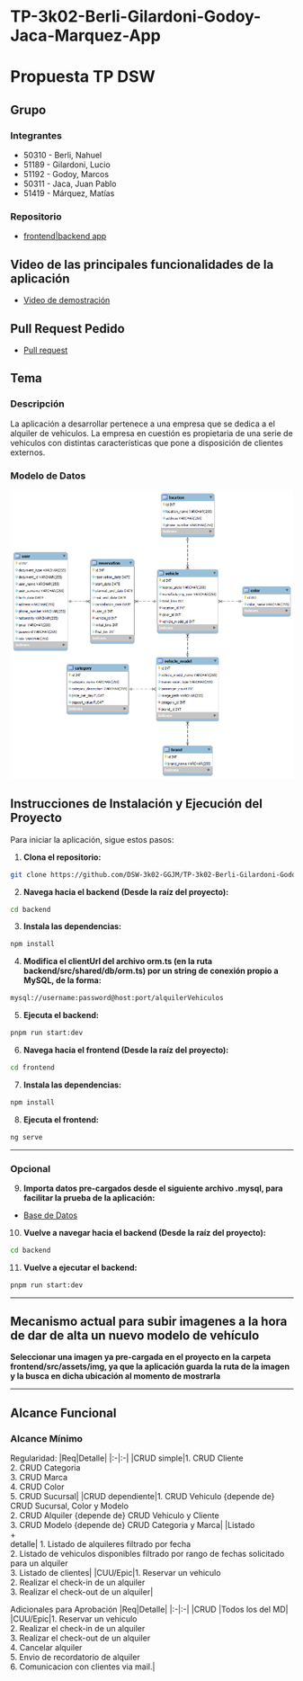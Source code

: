 # TP-3k02-Berli-Gilardoni-Godoy-Jaca-Marquez-App

# Propuesta TP DSW

## Grupo

### Integrantes

- 50310 - Berli, Nahuel
- 51189 - Gilardoni, Lucio
- 51192 - Godoy, Marcos
- 50311 - Jaca, Juan Pablo
- 51419 - Márquez, Matías

### Repositorio

- [frontend|backend app](https://github.com/DSW-3k02-GGJM/TP-3k02-Berli-Gilardoni-Godoy-Jaca-Marquez-App)

## Video de las principales funcionalidades de la aplicación 

- [Video de demostración](https://drive.google.com/file/d/1scrp8AMluKXIfDH-DRuDaw3F2Sh5x_VA/view)

## Pull Request Pedido

- [Pull request](https://github.com/DSW-3k02-GGJM/TP-3k02-Berli-Gilardoni-Godoy-Jaca-Marquez-App/pull/10)
  
## Tema

### Descripción

La aplicación a desarrollar pertenece a una empresa que se dedica a el alquiler de vehiculos. La empresa en cuestión es propietaria de una serie de vehiculos con distintas características que pone a disposición de clientes externos.

### Modelo de Datos

![Desarrollo de Software](assets/tp-dsw.png)

## Instrucciones de Instalación y Ejecución del Proyecto

Para iniciar la aplicación, sigue estos pasos:

1. **Clona el repositorio:**
```bash
git clone https://github.com/DSW-3k02-GGJM/TP-3k02-Berli-Gilardoni-Godoy-Jaca-Marquez-App.git
```

2. **Navega hacia el backend (Desde la raíz del proyecto):**
```bash
cd backend
```

3. **Instala las dependencias:**
```bash
npm install
```

4. **Modifica el clientUrl del archivo orm.ts (en la ruta backend/src/shared/db/orm.ts) por un string de conexión propio a MySQL, de la forma:**
```bash
mysql://username:password@host:port/alquilerVehiculos
```

5. **Ejecuta el backend:**
```bash
pnpm run start:dev
```

6. **Navega hacia el frontend (Desde la raíz del proyecto):**
```bash
cd frontend
```

7. **Instala las dependencias:**
```bash
npm install
```

8. **Ejecuta el frontend:**
```bash
ng serve
```

---

### Opcional

9. **Importa datos pre-cargados desde el siguiente archivo .mysql, para facilitar la prueba de la aplicación:**
- [Base de Datos](https://drive.google.com/file/d/1rJ_2cEqSNhJfKDsY0TP6gxTyr0Z9dpVc/view)

10. **Vuelve a navegar hacia el backend (Desde la raíz del proyecto):**
```bash
cd backend
```

11. **Vuelve a ejecutar el backend:**
```bash
pnpm run start:dev
```

---

## Mecanismo actual para subir imagenes a la hora de dar de alta un nuevo modelo de vehículo

**Seleccionar una imagen ya pre-cargada en el proyecto en la carpeta frontend/src/assets/img, ya que la aplicación guarda la ruta de la imagen y la busca en dicha ubicación al momento de mostrarla**

---

## Alcance Funcional

### Alcance Mínimo

Regularidad:
|Req|Detalle|
|:-|:-|
|CRUD simple|1. CRUD Cliente<br>2. CRUD Categoria<br>3. CRUD Marca<br>4. CRUD Color<br>5. CRUD Sucursal|
|CRUD dependiente|1. CRUD Vehiculo {depende de} CRUD Sucursal, Color y Modelo<br>2. CRUD Alquiler {depende de} CRUD Vehiculo y Cliente<br>3. CRUD Modelo {depende de} CRUD Categoria y Marca|
|Listado<br>+<br>detalle| 1. Listado de alquileres filtrado por fecha <br> 2. Listado de vehiculos disponibles filtrado por rango de fechas solicitado para un alquiler <br> 3. Listado de clientes|
|CUU/Epic|1. Reservar un vehiculo <br>2. Realizar el check-in de un alquiler <br>3. Realizar el check-out de un alquiler|

Adicionales para Aprobación
|Req|Detalle|
|:-|:-|
|CRUD |Todos los del MD|
|CUU/Epic|1. Reservar un vehiculo <br>2. Realizar el check-in de un alquiler <br>3. Realizar el check-out de un alquiler <br>4. Cancelar alquiler <br>5. Envio de recordatorio de alquiler<br>6. Comunicacion con clientes via mail.|
